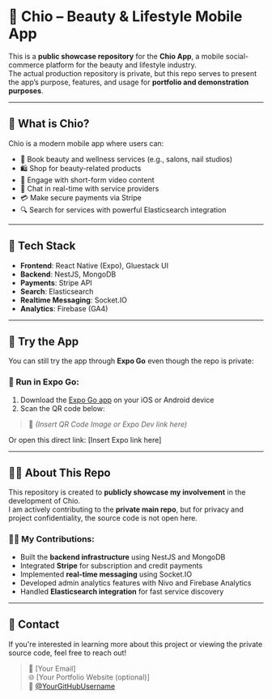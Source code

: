 # 🌸 Chio – Beauty & Lifestyle Mobile App

This is a **public showcase repository** for the **Chio App**, a mobile social-commerce platform for the beauty and lifestyle industry.  
The actual production repository is private, but this repo serves to present the app’s purpose, features, and usage for **portfolio and demonstration purposes**.

---

## 📱 What is Chio?

Chio is a modern mobile app where users can:
- 📅 Book beauty and wellness services (e.g., salons, nail studios)
- 🛍️ Shop for beauty-related products
- 🎥 Engage with short-form video content
- 💬 Chat in real-time with service providers
- 💳 Make secure payments via Stripe
- 🔍 Search for services with powerful Elasticsearch integration

---

## 🔧 Tech Stack

- **Frontend**: React Native (Expo), Gluestack UI
- **Backend**: NestJS, MongoDB
- **Payments**: Stripe API
- **Search**: Elasticsearch
- **Realtime Messaging**: Socket.IO
- **Analytics**: Firebase (GA4)

---

## 🔗 Try the App

You can still try the app through **Expo Go** even though the repo is private:

### 🚀 Run in Expo Go:
1. Download the [Expo Go app](https://expo.dev/client) on your iOS or Android device
2. Scan the QR code below:

> 📸 _(Insert QR Code Image or Expo Dev link here)_

Or open this direct link: [Insert Expo link here]

---

## 👨‍💻 About This Repo

This repository is created to **publicly showcase my involvement** in the development of Chio.  
I am actively contributing to the **private main repo**, but for privacy and project confidentiality, the source code is not open here.

### 🧑‍💼 My Contributions:
- Built the **backend infrastructure** using NestJS and MongoDB
- Integrated **Stripe** for subscription and credit payments
- Implemented **real-time messaging** using Socket.IO
- Developed admin analytics features with Nivo and Firebase Analytics
- Handled **Elasticsearch integration** for fast service discovery

---

## 📩 Contact

If you're interested in learning more about this project or viewing the private source code, feel free to reach out!

> 📧 [Your Email]  
> 🌐 [Your Portfolio Website (optional)]  
> 🐙 [@YourGitHubUsername](https://github.com/YourGitHubUsername)
